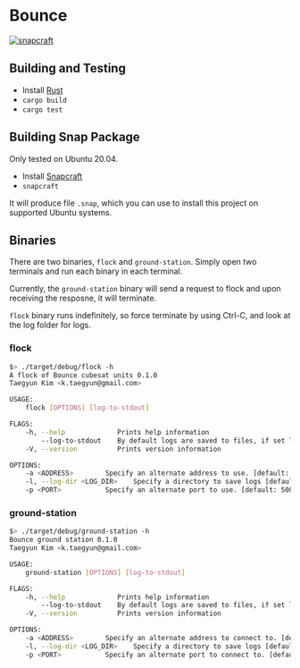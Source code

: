 # Bounce

[![snapcraft](https://snapcraft.io/bounce-blockchain/badge.svg)](https://snapcraft.io/bounce-blockchain)

## Building and Testing

- Install [Rust](https://www.rust-lang.org/)
- `cargo build`
- `cargo test`

## Building Snap Package

Only tested on Ubuntu 20.04.

- Install [Snapcraft](https://snapcraft.io/install/snapcraft/ubuntu)
- `snapcraft`

It will produce file `.snap`, which you can use to install this project on supported Ubuntu systems.

## Binaries

There are two binaries, `flock` and `ground-station`. Simply open two terminals and run each binary in each terminal.

Currently, the `ground-station` binary will send a request to flock and
upon receiving the resposne, it will terminate.

`flock` binary runs indefinitely, so force terminate by using Ctrl-C, and
look at the log folder for logs.

### flock

```sh
$> ./target/debug/flock -h
A flock of Bounce cubesat units 0.1.0
Taegyun Kim <k.taegyun@gmail.com>

USAGE:
    flock [OPTIONS] [log-to-stdout]

FLAGS:
    -h, --help             Prints help information
        --log-to-stdout    By default logs are saved to files, if set log only to stdout.
    -V, --version          Prints version information

OPTIONS:
    -a <ADDRESS>        Specify an alternate address to use. [default: 0.0.0.0]
    -l, --log-dir <LOG_DIR>    Specify a directory to save logs [default: log]
    -p <PORT>           Specify an alternate port to use. [default: 50051]
```

### ground-station

```sh
$> ./target/debug/ground-station -h
Bounce ground station 0.1.0
Taegyun Kim <k.taegyun@gmail.com>

USAGE:
    ground-station [OPTIONS] [log-to-stdout]

FLAGS:
    -h, --help             Prints help information
        --log-to-stdout    By default logs are saved to files, if set log only to stdout.
    -V, --version          Prints version information

OPTIONS:
    -a <ADDRESS>        Specify an alternate address to connect to. [default: 0.0.0.0]
    -l, --log-dir <LOG_DIR>    Specify a directory to save logs [default: log]
    -p <PORT>           Specify an alternate port to connect to. [default: 50051]
```
